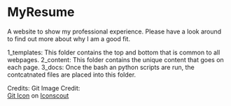 # MyResume

A website to show my professional experience. Please have a look around to find out more about why I am a good fit. 


1_templates: This folder contains the top and bottom that is common to all webpages. 
2_content: This folder contains the unique content that goes on each page.
3_docs: Once the bash an python scripts are run, the contcatnated files are placed into this folder. 


Credits:
Git Image Credit:  
<a href="https://iconscout.com/icons/git" target="_blank">Git Icon</a> on <a href="https://iconscout.com">Iconscout</a>
